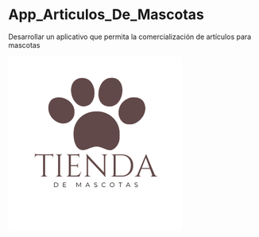 # App_Articulos_De_Mascotas

Desarrollar un aplicativo que permita la comercialización de artículos para mascotas

![logo](logo-pets.png)

